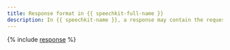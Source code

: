 ```yaml
---
title: Response format in {{ speechkit-full-name }}
description: In {{ speechkit-name }}, a response may contain the request execution result on success or error code and description on failure.
---
```



{% include [response](../../_includes/speechkit/response-format.md) %}